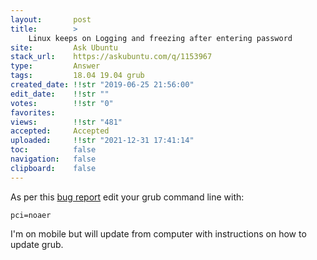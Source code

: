 ```yaml
---
layout:       post
title:        >
    Linux keeps on Logging and freezing after entering password
site:         Ask Ubuntu
stack_url:    https://askubuntu.com/q/1153967
type:         Answer
tags:         18.04 19.04 grub
created_date: !!str "2019-06-25 21:56:00"
edit_date:    !!str ""
votes:        !!str "0"
favorites:    
views:        !!str "481"
accepted:     Accepted
uploaded:     !!str "2021-12-31 17:41:14"
toc:          false
navigation:   false
clipboard:    false
---
```


As per this [bug report](https://bugs.launchpad.net/ubuntu/+source/linux/+bug/1521173) edit your grub command line with:

``` 
pci=noaer

```

I'm on mobile but will update from computer with instructions on how to update grub.
